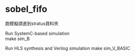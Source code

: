 # sobel_fifo
跑模擬請進到stratus資料夾

Run SystemC-based simulation  
make sim_B

Run HLS synthesis and Verilog simulation
make sim_V_BASIC
